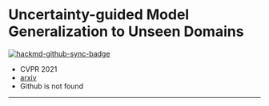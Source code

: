 # Uncertainty-guided Model Generalization to Unseen Domains

[![hackmd-github-sync-badge](https://hackmd.io/3dx_y1WLT7OVpU7wxEOorQ/badge)](https://hackmd.io/3dx_y1WLT7OVpU7wxEOorQ)


- CVPR 2021
- [arxiv](https://arxiv.org/abs/2103.07531)
- Github is not found

---
